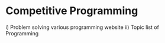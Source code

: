 # Competitive Programming
i) Problem solving various programming website
ii) Topic list of Programming
